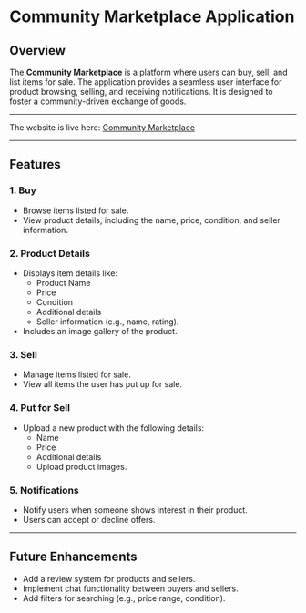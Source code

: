 # Community Marketplace Application

## Overview
The **Community Marketplace** is a platform where users can buy, sell, and list items for sale. The application provides a seamless user interface for product browsing, selling, and receiving notifications. It is designed to foster a community-driven exchange of goods.

---

The website is live here: [Community Marketplace](https://community-marketplace.onrender.com/)

---

## Features

### 1. **Buy**
- Browse items listed for sale.
- View product details, including the name, price, condition, and seller information.

### 2. **Product Details**
- Displays item details like:
  - Product Name
  - Price
  - Condition
  - Additional details
  - Seller information (e.g., name, rating).
- Includes an image gallery of the product.

### 3. **Sell**
- Manage items listed for sale.
- View all items the user has put up for sale.

### 4. **Put for Sell**
- Upload a new product with the following details:
  - Name
  - Price
  - Additional details
  - Upload product images.

### 5. **Notifications**
- Notify users when someone shows interest in their product.
- Users can accept or decline offers.

---

## Future Enhancements
- Add a review system for products and sellers.
- Implement chat functionality between buyers and sellers.
- Add filters for searching (e.g., price range, condition).
